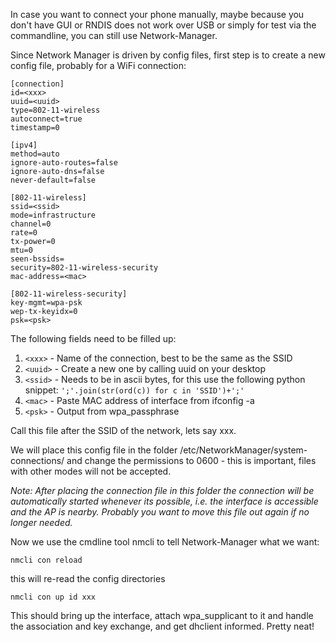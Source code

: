 In case you want to connect your phone manually, maybe because you don't have GUI or RNDIS does not work over USB or simply for test via the commandline, you can still use Network-Manager.

Since Network Manager is driven by config files, first step is to create a new config file, probably for a WiFi connection:

    [connection]
    id=<xxx>
    uuid=<uuid>
    type=802-11-wireless
    autoconnect=true
    timestamp=0

    [ipv4]
    method=auto
    ignore-auto-routes=false
    ignore-auto-dns=false
    never-default=false

    [802-11-wireless]
    ssid=<ssid>
    mode=infrastructure
    channel=0
    rate=0
    tx-power=0
    mtu=0
    seen-bssids=
    security=802-11-wireless-security
    mac-address=<mac>

    [802-11-wireless-security]
    key-mgmt=wpa-psk
    wep-tx-keyidx=0
    psk=<psk>

The following fields need to be filled up:
 
1. `<xxx>` - Name of the connection, best to be the same as the SSID
2. `<uuid>` - Create a new one by calling uuid on your desktop
3. `<ssid>` - Needs to be in ascii bytes, for this use the following python snippet: `';'.join(str(ord(c)) for c in 'SSID')+';'`
4. `<mac>` - Paste MAC address of interface from ifconfig -a
5. `<psk>` - Output from wpa_passphrase <ssid> <passphrase>

Call this file after the SSID of the network, lets say xxx.

We will place this config file in the folder /etc/NetworkManager/system-connections/ and change the permissions to 0600 - this is important, files with other modes will not be accepted.

*Note: After placing the connection file in this folder the connection will be automatically started whenever its possible, i.e. the interface is accessible and the AP is nearby. Probably you want to move this file out again if no longer needed.*

Now we use the cmdline tool nmcli to tell Network-Manager what we want:

`nmcli con reload`

this will re-read the config directories

`nmcli con up id xxx`

This should bring up the interface, attach wpa_supplicant to it and handle the association and key exchange, and get dhclient informed. Pretty neat!